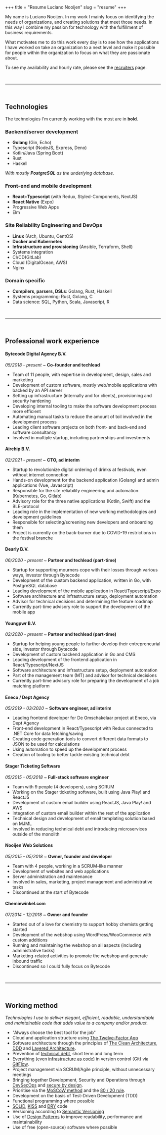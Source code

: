 +++
title = "Resume Luciano Nooijen"
slug = "resume"
+++

My name is Luciano Nooijen. In my work I mainly focus on identifying the needs of organizations, and creating solutions that meet those needs. In this way I combine my passion for technology with the fulfillment of business requirements.

What motivates me to do this work every day is to see how the applications I have worked on take an organization to a next level and make it possible for people within the organization to focus on what they are passionate about.

To see my availability and hourly rate, please see the [recruiters](/recruiters) page.

<br><hr><br>

## Technologies

The technologies I'm currently working with the most are in **bold**.

### Backend/server development

* **Golang** (Gin, Echo)
* Typescript (NodeJS, Express, Deno)
* Kotlin/Java (Spring Boot)
* Rust
* Haskell

_With mostly **PostgreSQL** as the underlying database._

### Front-end and mobile development

* **React+Typescript** (with Redux, Styled-Components, NextJS)
* **React Native** (Expo)
* Progressive Web Apps
* Elm

### Site Reliability Engineering and DevOps

* **Linux** (Arch, Ubuntu, CentOS)
* **Docker and Kubernetes**
* **Infrastructure and provisioning** (Ansible, Terraform, Shell)
* Systems integration
* CI/CD(GitLab)
* Cloud (DigitalOcean, AWS)
* Nginx

### Domain specific

* **Compilers, parsers, DSLs**: Golang, Rust, Haskell
* Systems programming: Rust, Golang, C
* Data science: SQL, Python, Scala, Javascript, R

<br><hr><br>

## Professional work experience

#### Bytecode Digital Agency B.V.

_05/2018 - present_ ~ **Co-founder and techlead**

* Team of 11 people, with expertise in development, design, sales and marketing
* Development of custom software, mostly web/mobile applications with backed by an API server
* Setting up infrastructure (internally and for clients), provisioning and security hardening
* Developing internal tooling to make the software development process more efficient
* Automating manual tasks to reduce the amount of toil involved in the development process
* Leading client software projects on both front- and back-end and software consultancy
* Involved in multiple startup, including partnerships and investments

#### Airchip B.V.

_02/2021 - present_ ~ **CTO, ad interim**

* Startup to revolutionize digital ordering of drinks at festivals, even without internet connection
* Hands-on development for the backend application (Golang) and admin applications (Vue, Javascript)
* Responsible for the site reliability engineering and automation (Kubernetes, Go, Gitlab)
* Advisory role for the three native applications (Kotlin, Swift) and the BLE-protocol
* Leading role in the implementation of new working methodologies and development guidelines
* Responsible for selecting/screening new developers and onboarding them
* Project is currently on the back-burner due to COVID-19 restrictions in the festival branche

#### Dearly B.V.

_06/2020 - present_ ~ **Partner and techlead (part-time)**

* Startup for supporting mourners cope with their losses through various ways, investor through Bytecode
* Development of the custom backend application, written in Go, with PostgreSQL database
* Leading development of the mobile application in React/Typescript/Expo
* Software architecture and infrastructure setup, deployment automation
* Advisor for technical decisions and determining the feature roadmap
* Currently part-time advisory role to support the development of the mobile app

#### Youngpwr B.V.

_02/2020 - present_ ~ **Partner and techlead (part-time)**

* Startup for helping young people to further develop their entrepreneurial side, investor through Bytecode
* Development of custom backend application in Go and CMS
* Leading development of the frontend application in React/Typescript/NextJS
* Software architecture and infrastructure setup, deployment automation
* Part of the management team (MT) and advisor for technical decisions
* Currently part-time advisory role for preparing the development of a job matching platform

#### Eneco / Dept Agency

_05/2019 - 03/2020_ ~ **Software engineer, ad interim**

* Leading frontend developer for De Omschakelaar project at Eneco, via Dept Agency
* Front-end development in React/Typescript with Redux connected to .NET Core for data fetching/saving
* Creating code generation tools to convert different data formats to JSON to be used for calculations
* Using automation to speed up the development process
* Creation of tooling to better tackle existing technical debt

#### Stager Ticketing Software

_05/2015 - 05/2018_ ~ **Full-stack software engineer**

* Team with 9 people (4 developers), using SCRUM
* Working on the Stager ticketing software, built using Java Play! and ReactJS
* Development of custom email builder using ReactJS, Java Play! and AWS
* Integration of custom email builder within the rest of the application
* Technical design and development of email templating solution based on MJML
* Involved in reducing technical debt and introducing microservices outside of the  monolith

#### Nooijen Web Solutions

_05/2015 - 05/2018_ ~ **Owner, founder and developer**

* Team with 4 people, working in a SCRUM-like manner
* Development of websites and web applications
* Server administration and maintenance
* Involved in sales, marketing, project management and administrative tasks
* Discontinued at the start of Bytecode

#### Chemiewinkel.com

_07/2014 - 12/2018_ ~ **Owner and founder**

* Started out of a love for chemistry to support hobby chemists getting started
* Development of the webshop using WordPress/WooCommerce with custom additions
* Running and maintaining the webshop on all aspects (including administrative tasks)
* Marketing-related activities to promote the webshop and generate inbound traffic
* Discontinued so I could fully focus on Bytecode

<br><hr><br>

## Working method

*Technologies I use to deliver elegant, efficient, readable, understandable and maintainable code that adds value to a company and/or product.*

* "Always choose the best tool for the job"
* Cloud and application structure using [The Twelve-Factor App](https://12factor.net/)
* Software architecture through the principles of [The Clean Architecture](https://blog.cleancoder.com/uncle-bob/2012/08/13/the-clean-architecture.html), [DDD](https://en.wikipedia.org/wiki/Domain-driven_design) and [Layered Architecture](https://en.wikipedia.org/wiki/Multitier_architecture).
* Prevention of [technical debt](https://en.wikipedia.org/wiki/Technical_debt), short term and long term
* Everything (even [infrastructure as code](https://en.wikipedia.org/wiki/Infrastructure_as_code)) in version control (Git) via [GitFlow](https://www.atlassian.com/git/tutorials/comparing-workflows/gitflow-workflow).
* Project management via SCRUM/Agile principle, without unnecessary meetings
* Bringing together Development, Security and Operations through [DevSecOps](https://www.devsecops.org/) and [secure by design](https://en.wikipedia.org/wiki/Secure_by_design).
* Prioritise via the [MoSCoW method](https://en.wikipedia.org/wiki/MoSCoW_method) and the [80 / 20 rule](https://en.wikipedia.org/wiki/Pareto_principle).
* Development on the basis of Test-Driven Development (TDD)
* Functional programming where possible
* [SOLID](https://en.wikipedia.org/wiki/SOLID), [KISS](https://en.wikipedia.org/wiki/KISS_principle) and [DRY](https://en.wikipedia.org/wiki/Don%27t_repeat_yourself) code
* Versioning according to [Semantic Versioning](https://semver.org/)
* Use of [Design Patterns](https://en.wikipedia.org/wiki/Software_design_pattern) to improve readability, performance and maintainability
* Use of free (open-source) software where possible